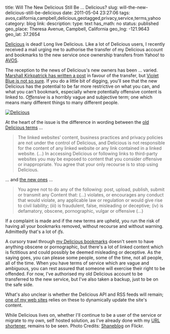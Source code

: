 title: Will The New Delicious Still Be ... Delicious?
slug: will-the-new-delicious-still-be-delicious
date: 2011-05-04 23:27:06
tags: avos,california,campbell,delicious,geotagged,privacy,service,terms,yahoo
category: blog
link: 
description: 
type: text
has_math: no
status: published
geo_place: Theresa Avenue, Campbell, California
geo_lng: -121.9643
geo_lat: 37.2654

[Delicious](https://www.delicious.com/ "https://www.delicious.com/") is dead! Long live Delicious. Like a lot of Delicious users, I recently received a mail urging me to authorise the transfer of my Delicious account and bookmarks to the new service once ownership transfers from Yahoo! to [AVOS](https://www.avos.com/ "https://www.avos.com/").

The reception to the news of Delicious's new owners has been ... varied. [Marshall Kirkpatrick has written a post](https://www.readwriteweb.com/archives/why_every_single_person_should_take_30_seconds_to.php "https://www.readwriteweb.com/archives/why_every_single_person_should_take_30_seconds_to.php") in favour of the transfer, but [Violet Blue is not so sure](https://www.zdnet.com/blog/violetblue/why-you-should-think-twice-about-opting-in-to-the-delicious-avos-transfer/331 "https://www.zdnet.com/blog/violetblue/why-you-should-think-twice-about-opting-in-to-the-delicious-avos-transfer/331"). If you do a little bit of digging, you'll see that the new Delicious has the potential to be far more restrictive on what you can, and what you can't bookmark, especially where potentially offensive content is linked to. *Offensive* is a horribly vague and subjective term; one which means many different things to many different people.

<!-- TEASER_END -->

[![Delicious](https://farm5.static.flickr.com/4049/4599383063_1229234b68_d.jpg "Delicious")](https://www.flickr.com/photos/shaneblog/4599383063/ "https://www.flickr.com/photos/shaneblog/4599383063/")

At the heart of the issue is the difference in wording between the [old Delicious terms](https://www.delicious.com/help/terms "https://www.delicious.com/help/terms") ...

> The linked websites’ content, business practices and privacy policies are not under the control of Delicious, and Delicious is not responsible for the content of any linked website or any link contained in a linked website. (…) In accessing Delicious or following links to third-party websites you may be exposed to content that you consider offensive or inappropriate. You agree that your only recourse is to stop using Delicious.


... and [the new ones](https://avos.com/terms/ "https://avos.com/terms/") ...

> You agree not to do any of the following: post, upload, publish, submit or transmit any Content that: (…) violates, or encourages any conduct that would violate, any applicable law or regulation or would give rise to civil liability; (iii) is fraudulent, false, misleading or deceptive; (iv) is defamatory, obscene, pornographic, vulgar or offensive (…)


If a complaint is made and if the new terms are upheld, you run the risk of having all your bookmarks removed, without recourse and without warning. Admittedly that's a lot of *ifs*.

A cursory trawl through [my Delicious bookmarks](https://www.delicious.com/vicchi "https://www.delicious.com/vicchi") doesn't seem to have anything obscene or pornographic, but there's a lot of linked content which is fictitious and could possibly be deemed misleading or deceptive. As the saying goes, you can please some people, some of the time, not all people, all of the time. When you have terms of service which are vague and ambiguous, you can rest assured that someone will exercise their right to be offended. For now, I've authorised my old Delicious account to be transferred to the new service, but I've also taken a backup, just to be on the safe side.

What's also unclear is whether the Delicious API and RSS feeds will remain; [one of my web sites](https://www.garygale.com/ "https://www.garygale.com/") relies on these to dynamically update the site's content.

While Delicious lives on, whether I'll continue to be a user of the service or migrate to my own, self hosted solution, as I've already done with my [URL shortener](https://vtny.org/ "https://vtny.org/"), remains to be seen.
Photo Credits: [Shaneblog](https://www.flickr.com/photos/shaneblog/4600023680 "https://www.flickr.com/photos/shaneblog/4600023680") on Flickr.


